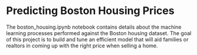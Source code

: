 # Predicting Boston Housing Prices

The boston_housing.ipynb notebook contains details about the machine learning processes performed against the Boston housing dataset. The goal of this project is to build and tune an efficient model that will aid families or realtors in coming up with the right price when selling a home.
